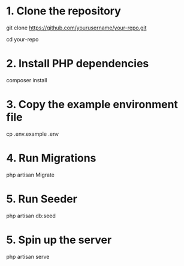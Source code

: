 # 1. Clone the repository
git clone https://github.com/yourusername/your-repo.git

cd your-repo

# 2. Install PHP dependencies
composer install

# 3. Copy the example environment file
cp .env.example .env

# 4. Run Migrations
php artisan Migrate

# 5. Run Seeder
php artisan db:seed

# 5. Spin up the server
php artisan serve

